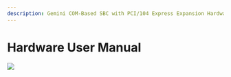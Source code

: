 ```yaml
---
description: Gemini COM-Based SBC with PCI/104 Express Expansion Hardware User Manual
---
```


# Hardware User Manual

![](broken-reference)
